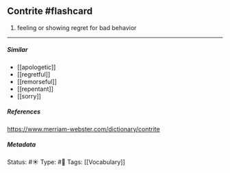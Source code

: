## Contrite #flashcard 
1. feeling or showing regret for bad behavior
___
##### Similar
-   [[apologetic]]
-   [[regretful]]
-   [[remorseful]]
-   [[repentant]]
-   [[sorry]]

##### References 
https://www.merriam-webster.com/dictionary/contrite

##### Metadata
Status: #☀️ 
Type: #🔵
Tags: [[Vocabulary]]